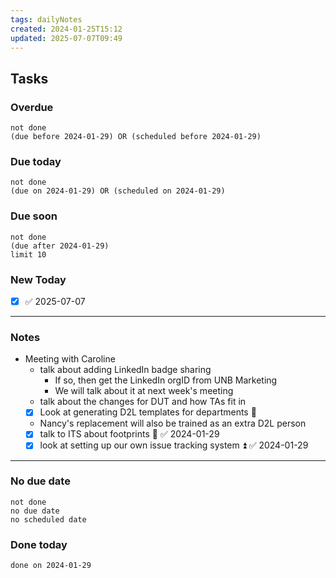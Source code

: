 ```yaml
---
tags: dailyNotes
created: 2024-01-25T15:12
updated: 2025-07-07T09:49
---
```

## Tasks
### Overdue
```tasks
not done
(due before 2024-01-29) OR (scheduled before 2024-01-29)
```

### Due today
```tasks
not done
(due on 2024-01-29) OR (scheduled on 2024-01-29)
```

### Due soon
```tasks
not done
(due after 2024-01-29)
limit 10
```

### New Today
- [x] ✅ 2025-07-07
----
### Notes
- Meeting with Caroline
	- talk about adding LinkedIn badge sharing
		- If so, then get the LinkedIn orgID from UNB Marketing
		- We will talk about it at next week's meeting
	- talk about the changes for DUT and how TAs fit in
	- [x] Look at generating D2L templates for departments 🔼
	- Nancy's replacement will also be trained as an extra D2L person
	- [x] talk to ITS about footprints 🔺 ✅ 2024-01-29
	- [x] look at setting up our own issue tracking system ⏫ ✅ 2024-01-29
----
### No due date
```tasks
not done
no due date
no scheduled date
```

### Done today
```tasks
done on 2024-01-29
```
